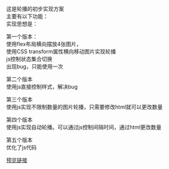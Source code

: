 这是轮播的初步实现方案<br>
主要有以下功能：<br>
实现思想是：<br>


第一个版本：<br>
使用flex布局横向摆放4张图片，<br>
使用CSS transform属性横向移动图片实现轮播<br>
js控制状态集合切换<br>
出现bug，只能使用一次<br>


第二个版本<br>
使用js直接控制样式，解决bug

第三个版本<br>
使用js实现不限制数量的图片轮播，只需要修改html就可以更改数量

第四个版本<br>
使用js实现自动轮播。可以通过js控制间隔时间，通过html更改数量

第五个版本<br>
优化了js代码

[预览链接](https://douglasryan.github.io/demo/carousel/carousel-1/)
